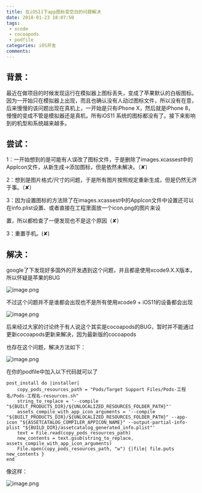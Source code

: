 ```yaml
---
title: 在iOS11下app图标变空白的问题解决
date: 2018-01-23 18:07:50
tags:
 - xcode
 - cocoapods
 - podfile
categories: iOS开发
comments:
---
```

## 背景：

最近在做项目的时候发现运行在模拟器上图标丢失，变成了苹果默认的白板图标。因为一开始只在模拟器上出现，而且也确认没有人动过图标文件，所以没有在意，后来慢慢的该问题出现在真机上，一开始是只有iPhone X，然后就是iPhone 8，慢慢的变成不管是模拟器还是真机，所有iOS11 系统的图标都没有了。接下来影响到的机型和系统越来越多。
<!--more-->

## 尝试：

1：一开始想到的是可能有人误改了图标文件，于是删除了images.xcassest中的AppIcon文件，从新生成→添加图标，但是依然未解决。（✘）

2：想到是图片格式/尺寸的问题，于是所有图片按照规定重新生成，但是仍然无济于事。（✘）

3：因为设置图标的方法除了在images.xcassest中的AppIcon文件中设置还可以在info.plist设置、或者直接在工程里面放一个icon.png的图片来设

置，所以都检查了一便发现也不是这个原因（✘）

3：重置手机。(✘)

## 解决：

google了下发现好多国外的开发遇到这个问题，并且都是使用xcode9.X.X版本，所以怀疑是苹果的BUG

![image.png](https://cdn.cdnjson.com/tvax3.sinaimg.cn/large/006tNc79gy1fo6mw7fbitj30yg0b0dip.jpg)

不过这个问题并不是谁都会出现也不是所有使用xcode9 + iOS11的设备都会出现

![image.png](https://cdn.cdnjson.com/tvax3.sinaimg.cn/large/006tNc79gy1fo6mwjg45nj30yg09kq41.jpg)


后来经过大家的讨论终于有人说这个其实是cocoapods的BUG，暂时并不能通过更新cocoapods更新来解决，因为最新版的cocoapods

也存在这个问题，解决方法如下：

![image.png](https://cdn.cdnjson.com/tvax3.sinaimg.cn/large/006tNc79gy1fo6mwrgqg2j30yg0bqdl4.jpg)


在你的podfile中加入以下代码就可以了

```
post_install do |installer|
    copy_pods_resources_path = "Pods/Target Support Files/Pods-工程名/Pods-工程名-resources.sh"
    string_to_replace = '--compile "${BUILT_PRODUCTS_DIR}/${UNLOCALIZED_RESOURCES_FOLDER_PATH}"'
    assets_compile_with_app_icon_arguments = '--compile "${BUILT_PRODUCTS_DIR}/${UNLOCALIZED_RESOURCES_FOLDER_PATH}" --app-icon "${ASSETCATALOG_COMPILER_APPICON_NAME}" --output-partial-info-plist "${BUILD_DIR}/assetcatalog_generated_info.plist"'
    text = File.read(copy_pods_resources_path)
    new_contents = text.gsub(string_to_replace, assets_compile_with_app_icon_arguments)
    File.open(copy_pods_resources_path, "w") {|file| file.puts new_contents }
end
```

像这样：

![image.png](https://cdn.cdnjson.com/tvax3.sinaimg.cn/large/006tNc79gy1fo6mx84vaxj30yg07f42t.jpg)
